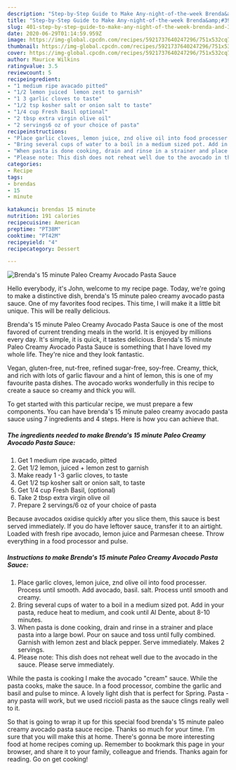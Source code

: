 ```yaml
---
description: "Step-by-Step Guide to Make Any-night-of-the-week Brenda&amp;#39;s 15 minute Paleo Creamy Avocado Pasta Sauce"
title: "Step-by-Step Guide to Make Any-night-of-the-week Brenda&amp;#39;s 15 minute Paleo Creamy Avocado Pasta Sauce"
slug: 401-step-by-step-guide-to-make-any-night-of-the-week-brenda-and-39-s-15-minute-paleo-creamy-avocado-pasta-sauce
date: 2020-06-29T01:14:59.959Z
image: https://img-global.cpcdn.com/recipes/5921737640247296/751x532cq70/brendas-15-minute-paleo-creamy-avocado-pasta-sauce-recipe-main-photo.jpg
thumbnail: https://img-global.cpcdn.com/recipes/5921737640247296/751x532cq70/brendas-15-minute-paleo-creamy-avocado-pasta-sauce-recipe-main-photo.jpg
cover: https://img-global.cpcdn.com/recipes/5921737640247296/751x532cq70/brendas-15-minute-paleo-creamy-avocado-pasta-sauce-recipe-main-photo.jpg
author: Maurice Wilkins
ratingvalue: 3.5
reviewcount: 5
recipeingredient:
- "1 medium ripe avacado pitted"
- "1/2 lemon juiced  lemon zest to garnish"
- "1 3 garlic cloves to taste"
- "1/2 tsp kosher salt or onion salt to taste"
- "1/4 cup Fresh Basil optional"
- "2 tbsp extra virgin olive oil"
- "2 servings6 oz of your choice of pasta"
recipeinstructions:
- "Place garlic cloves, lemon juice, znd olive oil into food processer.  Process until smooth.  Add avocado, basil. salt. Process until smooth and creamy."
- "Bring several cups of water to a boil in a medium sized pot. Add in your pasta, reduce heat to medium, and cook until Al Dente, about 8-10 minutes."
- "When pasta is done cooking, drain and rinse in a strainer and place pasta into a large bowl. Pour on sauce and toss until fully combined. Garnish with lemon zest and black pepper. Serve immediately. Makes 2 servings."
- "Please note: This dish does not reheat well due to the avocado in the sauce. Please serve immediately."
categories:
- Recipe
tags:
- brendas
- 15
- minute

katakunci: brendas 15 minute 
nutrition: 191 calories
recipecuisine: American
preptime: "PT38M"
cooktime: "PT42M"
recipeyield: "4"
recipecategory: Dessert

---
```



![Brenda&#39;s 15 minute Paleo Creamy Avocado Pasta Sauce](https://img-global.cpcdn.com/recipes/5921737640247296/751x532cq70/brendas-15-minute-paleo-creamy-avocado-pasta-sauce-recipe-main-photo.jpg)

Hello everybody, it's John, welcome to my recipe page. Today, we're going to make a distinctive dish, brenda&#39;s 15 minute paleo creamy avocado pasta sauce. One of my favorites food recipes. This time, I will make it a little bit unique. This will be really delicious.

Brenda&#39;s 15 minute Paleo Creamy Avocado Pasta Sauce is one of the most favored of current trending meals in the world. It is enjoyed by millions every day. It's simple, it is quick, it tastes delicious. Brenda&#39;s 15 minute Paleo Creamy Avocado Pasta Sauce is something that I have loved my whole life. They're nice and they look fantastic.

Vegan, gluten-free, nut-free, refined sugar-free, soy-free. Creamy, thick, and rich with lots of garlic flavour and a hint of lemon, this is one of my favourite pasta dishes. The avocado works wonderfully in this recipe to create a sauce so creamy and thick you will.


To get started with this particular recipe, we must prepare a few components. You can have brenda&#39;s 15 minute paleo creamy avocado pasta sauce using 7 ingredients and 4 steps. Here is how you can achieve that.

##### The ingredients needed to make Brenda&#39;s 15 minute Paleo Creamy Avocado Pasta Sauce:

1. Get 1 medium ripe avacado, pitted
1. Get 1/2 lemon, juiced + lemon zest to garnish
1. Make ready 1 -3 garlic cloves, to taste
1. Get 1/2 tsp kosher salt or onion salt, to taste
1. Get 1/4 cup Fresh Basil, (optional)
1. Take 2 tbsp extra virgin olive oil
1. Prepare 2 servings/6 oz of your choice of pasta


Because avocados oxidise quickly after you slice them, this sauce is best served immediately. If you do have leftover sauce, transfer it to an airtight. Loaded with fresh ripe avocado, lemon juice and Parmesan cheese. Throw everything in a food processor and pulse. 

##### Instructions to make Brenda&#39;s 15 minute Paleo Creamy Avocado Pasta Sauce:

1. Place garlic cloves, lemon juice, znd olive oil into food processer.  Process until smooth.  Add avocado, basil. salt. Process until smooth and creamy.
1. Bring several cups of water to a boil in a medium sized pot. Add in your pasta, reduce heat to medium, and cook until Al Dente, about 8-10 minutes.
1. When pasta is done cooking, drain and rinse in a strainer and place pasta into a large bowl. Pour on sauce and toss until fully combined. Garnish with lemon zest and black pepper. Serve immediately. Makes 2 servings.
1. Please note: This dish does not reheat well due to the avocado in the sauce. Please serve immediately.


While the pasta is cooking I make the avocado &#34;cream&#34; sauce. While the pasta cooks, make the sauce. In a food processor, combine the garlic and basil and pulse to mince. A lovely light dish that is perfect for Spring. Pasta - any pasta will work, but we used riccioli pasta as the sauce clings really well to it. 

So that is going to wrap it up for this special food brenda&#39;s 15 minute paleo creamy avocado pasta sauce recipe. Thanks so much for your time. I'm sure that you will make this at home. There's gonna be more interesting food at home recipes coming up. Remember to bookmark this page in your browser, and share it to your family, colleague and friends. Thanks again for reading. Go on get cooking!
